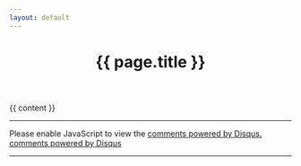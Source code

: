 ```yaml
---
layout: default
---
```

<script>
    window.onload=function(){
        var className='prettyprint';
        var pres = document.getElementsByTagName('pre');
        if(pres.length >0){
            for(i =0;i<pres.length;i++ ){
                pres[i].classList.add(className); 
            } 
        }
    }
</script>
<div class="post">

  <header class="post-header">
    <h1>{{ page.title }}</h1>

  </header>

  <article class="post-content">
  {{ content }}
  </article>

</div>
<hr/>

<div id="disqus_thread"></div>
<script type="text/javascript">
    /* * * CONFIGURATION VARIABLES: EDIT BEFORE PASTING INTO YOUR WEBPAGE * * */
    var disqus_shortname = 'hilojack'; // required: replace example with your forum shortname

    /* * * DON'T EDIT BELOW THIS LINE * * */
    (function() {
        var dsq = document.createElement('script'); dsq.type = 'text/javascript'; dsq.async = true;
        dsq.src = '//' + disqus_shortname + '.disqus.com/embed.js';
        (document.getElementsByTagName('head')[0] || document.getElementsByTagName('body')[0]).appendChild(dsq);
    })();
</script>
<noscript>Please enable JavaScript to view the <a href="http://disqus.com/?ref_noscript">comments powered by Disqus.</a></noscript>
<a href="http://disqus.com" class="dsq-brlink">comments powered by <span class="logo-disqus">Disqus</span></a>
<hr/>

 
<div class="trigger">
<!--{% for page in site.pages %}
  <a class="page-link" href="{{ page.url | prepend: site.baseurl }}">{{ page.title }}</a>
{% endfor %}->
</div>
